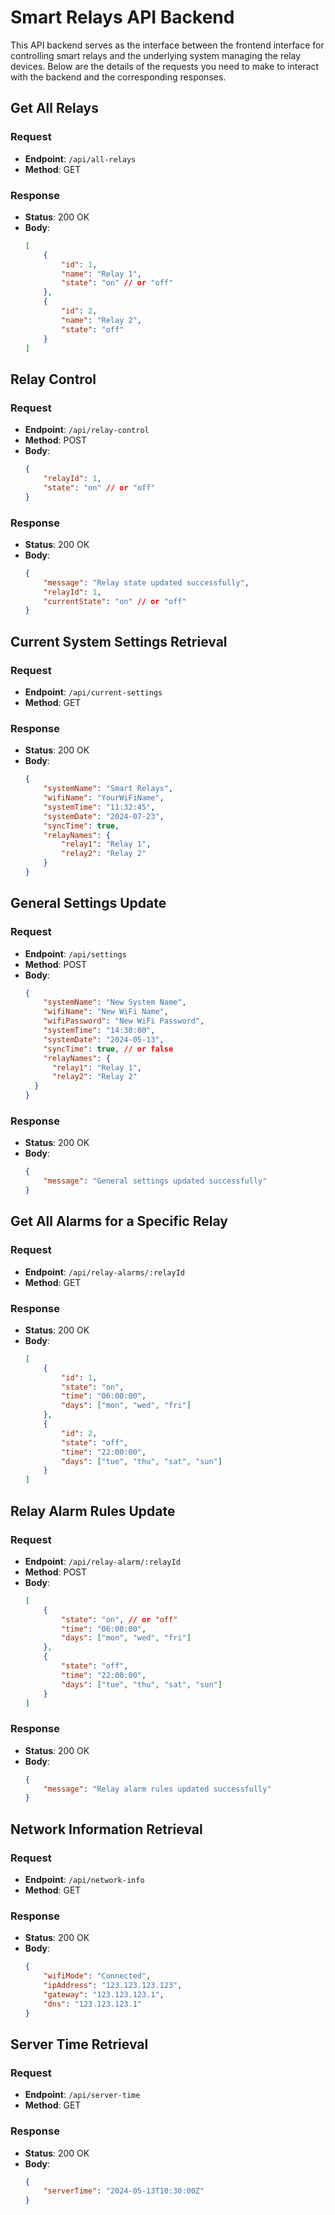 # Smart Relays API Backend

This API backend serves as the interface between the frontend interface for controlling smart relays and the underlying system managing the relay devices. Below are the details of the requests you need to make to interact with the backend and the corresponding responses.

## Get All Relays

### Request

- **Endpoint**: `/api/all-relays`
- **Method**: GET

### Response

- **Status**: 200 OK
- **Body**:
  ```json
  [
      {
          "id": 1,
          "name": "Relay 1",
          "state": "on" // or "off"
      },
      {
          "id": 2,
          "name": "Relay 2",
          "state": "off"
      }
  ]
  ```

## Relay Control

### Request

- **Endpoint**: `/api/relay-control`
- **Method**: POST
- **Body**:
  ```json
  {
      "relayId": 1,
      "state": "on" // or "off"
  }
  ```

### Response

- **Status**: 200 OK
- **Body**:
  ```json
  {
      "message": "Relay state updated successfully",
      "relayId": 1,
      "currentState": "on" // or "off"
  }
  ```

## Current System Settings Retrieval

### Request

- **Endpoint**: `/api/current-settings`
- **Method**: GET

### Response

- **Status**: 200 OK
- **Body**:
  ```json
  {
      "systemName": "Smart Relays",
      "wifiName": "YourWiFiName",
      "systemTime": "11:32:45",
      "systemDate": "2024-07-23",
      "syncTime": true,
      "relayNames": {
          "relay1": "Relay 1",
          "relay2": "Relay 2"
      }
  }
  ```

## General Settings Update

### Request

- **Endpoint**: `/api/settings`
- **Method**: POST
- **Body**:
  ```json
  {
      "systemName": "New System Name",
      "wifiName": "New WiFi Name",
      "wifiPassword": "New WiFi Password",
      "systemTime": "14:30:00",
      "systemDate": "2024-05-13",
      "syncTime": true, // or false
      "relayNames": {
        "relay1": "Relay 1",
        "relay2": "Relay 2"
    }
  }
  ```

### Response

- **Status**: 200 OK
- **Body**:
  ```json
  {
      "message": "General settings updated successfully"
  }
  ```

## Get All Alarms for a Specific Relay

### Request

- **Endpoint**: `/api/relay-alarms/:relayId`
- **Method**: GET

### Response

- **Status**: 200 OK
- **Body**:
  ```json
  [
      {
          "id": 1,
          "state": "on",
          "time": "06:00:00",
          "days": ["mon", "wed", "fri"]
      },
      {
          "id": 2,
          "state": "off",
          "time": "22:00:00",
          "days": ["tue", "thu", "sat", "sun"]
      }
  ]
  ```

## Relay Alarm Rules Update

### Request

- **Endpoint**: `/api/relay-alarm/:relayId`
- **Method**: POST
- **Body**:
  ```json
  [
      {
          "state": "on", // or "off"
          "time": "06:00:00",
          "days": ["mon", "wed", "fri"]
      },
      {
          "state": "off",
          "time": "22:00:00",
          "days": ["tue", "thu", "sat", "sun"]
      }
  ]
  ```

### Response

- **Status**: 200 OK
- **Body**:
  ```json
  {
      "message": "Relay alarm rules updated successfully"
  }
  ```

## Network Information Retrieval

### Request

- **Endpoint**: `/api/network-info`
- **Method**: GET

### Response

- **Status**: 200 OK
- **Body**:
  ```json
  {
      "wifiMode": "Connected",
      "ipAddress": "123.123.123.123",
      "gateway": "123.123.123.1",
      "dns": "123.123.123.1"
  }
  ```

## Server Time Retrieval

### Request

- **Endpoint**: `/api/server-time`
- **Method**: GET

### Response

- **Status**: 200 OK
- **Body**:
  ```json
  {
      "serverTime": "2024-05-13T10:30:00Z"
  }
  ```
